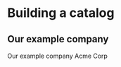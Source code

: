 # Building a catalog #

## Our example company ##

Our example company Acme Corp

<div hidden>
```
@startuml ch2-organigram
!include <awslib/AWSCommon>
!include <awslib/AWSSimplified.puml>
!include <awslib/Compute/all.puml>
!include <awslib/mobile/all.puml>
!include <awslib/general/all.puml>
!include <awslib/GroupIcons/all.puml>

package non-technical {
  Users(management,"Management","management@acme.corp")
  Users(accounting,"Accounting","Accounting@acme.corp")
  Users(hr,"Human Resources","hr@acme.corp")
}

package dev {
  Users(mobiledev,"Mobile","dev.mobile@acme.corp")
  Users(frontenddev,"Frontend","dev.frontend@acme.corp")
  Users(backenddev,"Backend","dev.backend@acme.corp")
}

package operations {
  Users(opdba,"Database Administrators","op.dba@acme.corp")
  Users(opsys,"System Administrators","op.sys@acme.corp")
}

management -[hidden]r- accounting
accounting -[hidden]r- hr
management -[hidden]d- mobiledev
mobiledev -[hidden]r- frontenddev
frontenddev -[hidden]r- backenddev
opdba -[hidden]r- opsys

@enduml
```
</div>

![architecture example](ch2-organigram.svg)

## Organization skeleton ##

We create a skeleton for our organization. Ideally the group/users would come from ingestion of the corporate identity management software. Note the Location Kind to target different catalog files. We point for individual catalog files for each team as well as a domain specific file that we will use as a basis for the rest of our workshop. We could technically fill the (mandatory) children field of our organization but it is easier to use the parent field of the sub groups.

```
apiVersion: backstage.io/v1alpha1
kind: Group
metadata:
  name: acmecorp
  title: ACME corp
spec:
  type: organization
  children: []
---
apiVersion: backstage.io/v1alpha1
kind: Location
metadata:
  name: teams
spec:
  targets:
    - ./teams/dev/catalog-info.yaml
    - ./teams/operations/catalog-info.yaml
    - ./domains/catalog-info.yaml
```

## Our example architecture ##

Here is an examples of the architecture of our webshop.

<div hidden>
```
@startuml ch2-architecture-diagram
!include <awslib/AWSCommon>
!include <awslib/AWSSimplified.puml>
!include <awslib/Compute/all.puml>
!include <awslib/mobile/all.puml>
!include <awslib/general/all.puml>

'skinparam linetype ortho

Users(Users, "Users", "")
Mobile(MobileApp, "Mobile App", "")
Client(Browser, "Web Browser", "")
GenericDatabase(AccountDB, "Account DB", "")
GenericDatabase(InventoryDB, "Inventory DB", "")
GenericDatabase(SaleDB, "Sale DB", "")
GenericDatabase(ShippingDB, "Shipping DB", "")
ECSContainer1(WebApp, "Web frontend", "")
APIGateway(APIgw, "API Gateway", "")
LambdaLambdaFunction(Accountsvc, "Account Service", "")
LambdaLambdaFunction(Inventorysvc, "Inventory Service", "")
LambdaLambdaFunction(Shippingsvc, "Shipping Service", "")
ECSContainer1(Salesvc, "Sale Service", "")

MobileApp -[hidden]r- Browser
APIgw -[hidden]r- WebApp
Accountsvc -[hidden]r- Inventorysvc
Inventorysvc -[hidden]r- Salesvc
Salesvc -[hidden]r- Shippingsvc
AccountDB -[hidden]r- InventoryDB
InventoryDB -[hidden]r- SaleDB
SaleDB -[hidden]r- ShippingDB

Users -- MobileApp
Users -- Browser
MobileApp -- APIgw
Browser -- WebApp
APIgw -- Accountsvc
WebApp -- Accountsvc
APIgw -- Inventorysvc
WebApp -- Inventorysvc
APIgw -- Salesvc
WebApp -- Salesvc
APIgw -- Shippingsvc
WebApp -- Shippingsvc
Accountsvc -- AccountDB
Inventorysvc -- InventoryDB
Shippingsvc -- ShippingDB
Salesvc -- SaleDB

@enduml
```
</div>

![architecture example](ch2-architecture-diagram.svg)

## Identifying components and resources ##

End users and Browser are not software entities of our webshop product, we will ignore them in the next parts.
DB and amazon api gateway are resources, as the code is not managed by a development team.
All others entities are components.

<div hidden>
```
@startuml ch2-components-resources
!include <awslib/AWSCommon>
!include <awslib/Compute/all.puml>
!include <awslib/mobile/all.puml>
!include <awslib/general/all.puml>

'skinparam linetype ortho

Users(Users, "Users", "")
Mobile(MobileApp, "Mobile App", "Component")
Client(Browser, "Web Browser", "")
GenericDatabase(AccountDB, "Account DB", "Resource")
GenericDatabase(InventoryDB, "Inventory DB", "Resource")
GenericDatabase(SaleDB, "Sale DB", "Resource")
GenericDatabase(ShippingDB, "Shipping DB", "Resource")
ECSContainer1(WebApp, "Web frontend", "Component")
APIGateway(APIgw, "API Gateway", "Resource")
LambdaLambdaFunction(Accountsvc, "Account Service", "Component")
LambdaLambdaFunction(Inventorysvc, "Inventory Service", "Component")
LambdaLambdaFunction(Shippingsvc, "Shipping Service", "Component")
ECSContainer1(Salesvc, "Sale Service", "Component")

MobileApp -[hidden]r- Browser
APIgw -[hidden]r- WebApp
Accountsvc -[hidden]r- Inventorysvc
Inventorysvc -[hidden]r- Salesvc
Salesvc -[hidden]r- Shippingsvc
AccountDB -[hidden]r- InventoryDB
InventoryDB -[hidden]r- SaleDB
SaleDB -[hidden]r- ShippingDB

Users -- MobileApp
Users -- Browser
MobileApp -- APIgw
Browser -- WebApp
APIgw -- Accountsvc
WebApp -- Accountsvc
APIgw -- Inventorysvc
WebApp -- Inventorysvc
APIgw -- Salesvc
WebApp -- Salesvc
APIgw -- Shippingsvc
WebApp -- Shippingsvc
Accountsvc -- AccountDB
Inventorysvc -- InventoryDB
Shippingsvc -- ShippingDB
Salesvc -- SaleDB

@enduml
```
</div>

![architecture example](ch2-components-resources.svg)
 
## Creating our first Components ##

Types are dynamically expandable we'll make use of that to easily filter out compnents

```
apiVersion: backstage.io/v1alpha1
kind: Component
metadata:
  name: webapp
  title: Webshop Frontend
spec:
  type: website
  owner: frontend
```

```
apiVersion: backstage.io/v1alpha1
kind: Component
metadata:
  name: Accountsvc
  title: Account Service
spec:
  type: lambda-function
  owner: backend
```

## Creating our first resources ##

Here we will define our resources, here is an example of it.
Note that the owner is the backend team, who uses the resource, instead of the operationnal team (dba) that might do the operationnal management.

```
apiVersion: backstage.io/v1alpha1
kind: Resource
metadata:
  name: AccountDB
  title: Account Database
spec:
  type: Postgresql-database
  owner: backend
```

## System and Domain ##

Our Domain will comprise the entire webshop. We can separate the Account, Inventory, Sale and Shipping logical functions as separate systems.

<div hidden>
```
@startuml ch2-system-domain
!include <awslib/AWSCommon>
!include <awslib/AWSSimplified.puml>
!include <awslib/Compute/all.puml>
!include <awslib/mobile/all.puml>
!include <awslib/general/all.puml>
!include <awslib/GroupIcons/all.puml>
!include <awslib/Storage/all.puml>
!include <awslib/ManagementAndGovernance/all.puml>
!include <awslib/CustomerEngagement/all.puml>
!include <awslib/MachineLearning/all.puml>
!include <awslib/NetworkingAndContentDelivery/all.puml>
!include <awslib/Database/all.puml>
!include <awslib/ApplicationIntegration/all.puml>

'skinparam linetype ortho

Package WebShop {
  Mobile(MobileApp, "Mobile App", "Component")
  Package Account {
    LambdaLambdaFunction(Accountsvc, "Account Service", "Component")
    GenericDatabase(AccountDB, "Account DB", "Resource")
  }
  Package Inventory {
    LambdaLambdaFunction(Inventorysvc, "Inventory Service", "Component")
    GenericDatabase(InventoryDB, "Inventory DB", "Resource")
  }
  Package Sale {
    ECSContainer1(Salesvc, "Sale Service", "Component")
    GenericDatabase(SaleDB, "Sale DB", "Resource")
  }
  Package Shipping {
    LambdaLambdaFunction(Shippingsvc, "Shipping Service", "Component")
    GenericDatabase(ShippingDB, "Shipping DB", "Resource")
  }
  
  ECSContainer1(WebApp, "Web frontend", "Component")
  APIGateway(APIgw, "API Gateway", "Resource")
}

APIgw -[hidden]l- WebApp
Accountsvc -[hidden]r- Inventorysvc
Inventorysvc -[hidden]r- Salesvc
Salesvc -[hidden]r- Shippingsvc
AccountDB -[hidden]r- InventoryDB
InventoryDB -[hidden]r- SaleDB
SaleDB -[hidden]r- ShippingDB

MobileApp -- APIgw
Browser --- WebApp
APIgw -- Accountsvc
WebApp -- Accountsvc
APIgw -- Inventorysvc
WebApp -- Inventorysvc
APIgw -- Salesvc
WebApp -- Salesvc
APIgw -- Shippingsvc
WebApp -- Shippingsvc
Accountsvc -- AccountDB
Inventorysvc -- InventoryDB
Shippingsvc -- ShippingDB
Salesvc -- SaleDB

@enduml
```
</div>

![architecture example](ch2-system-domain.svg)

## Domain example ##

```
apiVersion: backstage.io/v1alpha1
kind: Domain
metadata:
  name: webshop
spec:
  owner: dev-team
```

## System example ##

```
apiVersion: backstage.io/v1alpha1
kind: System
metadata:
  name: mobile-app
spec:
  owner: mobile
```

